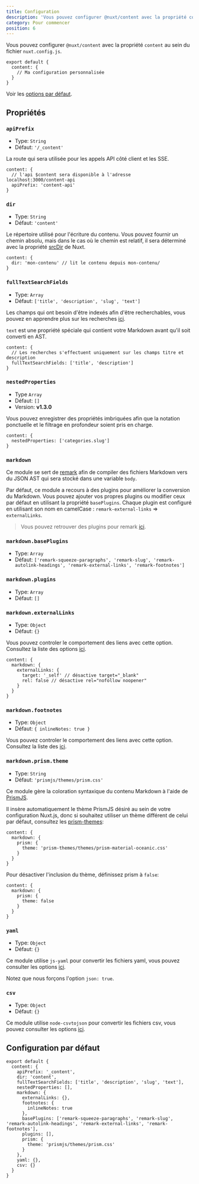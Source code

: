 ```yaml
---
title: Configuration
description: 'Vous pouvez configurer @nuxt/content avec la propriété content au sein du fichier nuxt.config.js'
category: Pour commencer
position: 6
---
```


Vous pouvez configurer `@nuxt/content` avec la propriété `content` au sein du fichier `nuxt.config.js`.

```js{}[nuxt.config.js]
export default {
  content: {
    // Ma configuration personnalisée
  }
}
```

Voir les [options par défaut](#configuration-par-défaut).

## Propriétés

### `apiPrefix`

- Type: `String`
- Défaut: `'/_content'`

La route qui sera utilisée pour les appels API côté client et les SSE.

```js{}[nuxt.config.js]
content: {
  // l'api $content sera disponible à l'adresse localhost:3000/content-api
  apiPrefix: 'content-api'
}
```

### `dir`

- Type: `String`
- Défaut: `'content'`

Le répertoire utilisé pour l'écriture du contenu. Vous pouvez fournir un chemin absolu, mais dans le cas où le chemin est relatif, il sera déterminé avec la propriété [srcDir](https://nuxtjs.org/api/configuration-srcdir) de Nuxt.

```js{}[nuxt.config.js]
content: {
  dir: 'mon-contenu' // lit le contenu depuis mon-contenu/
}
```

### `fullTextSearchFields`

- Type: `Array`
- Défaut: `['title', 'description', 'slug', 'text']`

Les champs qui ont besoin d'être indexés afin d'être recherchables, vous pouvez en apprendre plus sur les recherches [ici](/fr/fetching#searchfield-value).

`text` est une propriété spéciale qui contient votre Markdown avant qu'il soit converti en AST.

```js{}[nuxt.config.js]
content: {
  // Les recherches s'effectuent uniquement sur les champs titre et description
  fullTextSearchFields: ['title', 'description']
}
```

### `nestedProperties`

- Type `Array`
- Défaut: `[]`
- Version: **v1.3.0**

Vous pouvez enregistrer des propriétés imbriquées afin que la notation ponctuelle et le filtrage en profondeur soient pris en charge.

```js{}[nuxt.config.js]
content: {
  nestedProperties: ['categories.slug']
}
```

### `markdown`

Ce module se sert de [remark](https://github.com/remarkjs/remark) afin de compiler des fichiers Markdown vers du JSON AST qui sera stocké dans une variable `body`.

Par défaut, ce module a recours à des plugins pour améliorer la conversion du Markdown. Vous pouvez ajouter vos propres plugins ou modifier ceux par défaut en utilisant la propriété `basePlugins`. Chaque plugin est configuré en utilisant son nom en camelCase : `remark-external-links` => `externalLinks`.

> Vous pouvez retrouver des plugins pour remark [ici](https://github.com/remarkjs/remark/blob/master/doc/plugins.md#list-of-plugins).

### `markdown.basePlugins`

- Type: `Array`
- Défaut: `['remark-squeeze-paragraphs', 'remark-slug', 'remark-autolink-headings', 'remark-external-links', 'remark-footnotes']`

### `markdown.plugins`

- Type: `Array`
- Défaut: `[]`

### `markdown.externalLinks`

- Type: `Object`
- Défaut: `{}`

Vous pouvez controler le comportement des liens avec cette option. Consultez la liste des options [ici](https://github.com/remarkjs/remark-external-links#api).

```js{}[nuxt.config.js]
content: {
  markdown: {
    externalLinks: {
      target: '_self' // désactive target="_blank"
      rel: false // désactive rel="nofollow noopener"
    }
  }
}
```

### `markdown.footnotes`

- Type: `Object`
- Défaut: `{ inlineNotes: true }`

Vous pouvez controler le comportement des liens avec cette option. Consultez la liste des [ici](https://github.com/remarkjs/remark-footnotes#remarkusefootnotes-options).

### `markdown.prism.theme`

- Type: `String`
- Défaut: `'prismjs/themes/prism.css'`

Ce module gère la coloration syntaxique du contenu Markdown à l'aide de [PrismJS](https://prismjs.com).

Il insère automatiquement le thème PrismJS désiré au sein de votre configuration Nuxt.js, donc si souhaitez utiliser un thème différent de celui par défaut, consultez les [prism-themes](https://github.com/PrismJS/prism-themes):

```js{}[nuxt.config.js]
content: {
  markdown: {
    prism: {
      theme: 'prism-themes/themes/prism-material-oceanic.css'
    }
  }
}
```

Pour désactiver l'inclusion du thème, définissez prism à `false`:

```js{}[nuxt.config.js]
content: {
  markdown: {
    prism: {
      theme: false
    }
  }
}
```

### `yaml`

- Type: `Object`
- Défaut: `{}`

Ce module utilise `js-yaml` pour convertir les fichiers yaml, vous pouvez consulter les options [ici](https://github.com/nodeca/js-yaml#api).

Notez que nous forçons l'option `json: true`.

### `csv`

- Type: `Object`
- Défaut: `{}`

Ce module utilise `node-csvtojson` pour convertir les fichiers csv, vous pouvez consulter les options [ici](https://github.com/Keyang/node-csvtojson#parameters).

## Configuration par défaut

```js{}[nuxt.config.js]
export default {
  content: {
    apiPrefix: '_content',
    dir: 'content',
    fullTextSearchFields: ['title', 'description', 'slug', 'text'],
    nestedProperties: [],
    markdown: {
      externalLinks: {},
      footnotes: {
        inlineNotes: true
      },
      basePlugins: ['remark-squeeze-paragraphs', 'remark-slug', 'remark-autolink-headings', 'remark-external-links', 'remark-footnotes'],
      plugins: [],
      prism: {
        theme: 'prismjs/themes/prism.css'
      }
    },
    yaml: {},
    csv: {}
  }
}
```
